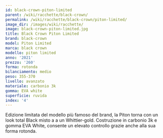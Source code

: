 ```yaml
---
id: black-crown-piton-limited
parent: /wiki/racchette/black-crown/
permalink: /wiki/racchette/black-crown/piton-limited/
image_dir: /images/wiki/racchette/
image: black-crown-piton-limited.jpg
title: Black Crown Piton Limited
brand: black-crown
model: Piton Limited
marca: black crown
modello: piton limited
anno: '2021'
prezzo: '260'
forma: rotonda
bilanciamento: medio
peso: 355-370
livello: avanzato
materiale: carbonio 3k
gomma: EVA white
superficie: ruvida
index: '4'
---
```

Edizione limitata del modello più famoso del brand, la Piton torna con un look total Black misto a a un Whittier-gold. Costruzione in carbonio 3k e gomma EVA White, consente un elevato controllo grazie anche alla sua forma rotonda.